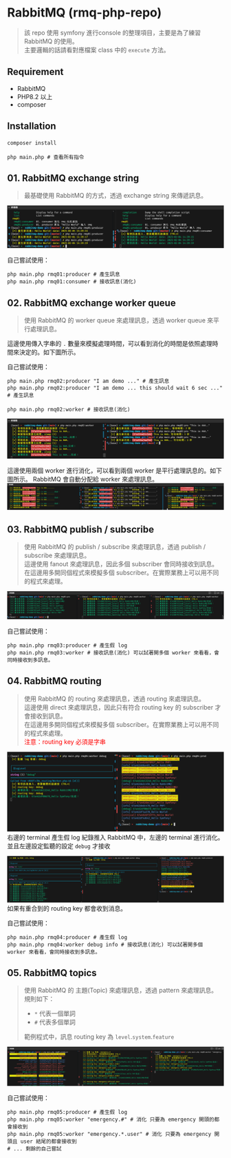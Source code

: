 # RabbitMQ (rmq-php-repo)

> 該 repo 使用 symfony 進行console 的整理項目，主要是為了練習 RabbitMQ 的使用。<br/>
> 主要邏輯的話請看對應檔案 class 中的 `execute` 方法。

## Requirement
- RabbitMQ
- PHP8.2 以上
- composer

## Installation

```shell
composer install

php main.php # 查看所有指令
```

## 01. RabbitMQ exchange string
> 最基礎使用 RabbitMQ 的方式，透過 exchange string 來傳遞訊息。

![image](./assets/01_exchange_string.png)

自己嘗試使用：
```shell
php main.php rmq01:producer # 產生訊息
php main.php rmq01:consumer # 接收訊息(消化)
```

## 02. RabbitMQ exchange worker queue
> 使用 RabbitMQ 的 worker queue 來處理訊息，透過 worker queue 來平行處理訊息。

這邊使用傳入字串的 `.` 數量來模擬處理時間，可以看到消化的時間是依照處理時間來決定的。如下圖所示。

自己嘗試使用：
```shell
php main.php rmq02:producer "I am demo ..." # 產生訊息
php main.php rmq02:producer "I am demo ... this should wait 6 sec ..." # 產生訊息

php main.php rmq02:worker # 接收訊息(消化)
```


![image](./assets/02_01.png)

這邊使用兩個 worker 進行消化，可以看到兩個 worker 是平行處理訊息的。如下圖所示。
RabbitMQ 會自動分配給 worker 來處理訊息。
![image](./assets/02_02.png)


## 03. RabbitMQ publish / subscribe
> 使用 RabbitMQ 的 publish / subscribe 來處理訊息，透過 publish / subscribe 來處理訊息。<br/>
> 這邊使用 fanout 來處理訊息，因此多個 subscriber 會同時接收到訊息。<br/>
> 在這邊用多開同個程式來模擬多個 subscriber。在實際業務上可以用不同的程式來處理。

![image](./assets/03_exchange.png)

自己嘗試使用：
```shell
php main.php rmq03:producer # 產生假 log
php main.php rmq03:worker # 接收訊息(消化) 可以試著開多個 worker 來看看，會同時接收到多訊息。
```

## 04. RabbitMQ routing
> 使用 RabbitMQ 的 routing 來處理訊息，透過 routing 來處理訊息。<br/>
> 這邊使用 direct 來處理訊息，因此只有符合 routing key 的 subscriber 才會接收到訊息。<br/>
> 在這邊用多開同個程式來模擬多個 subscriber。在實際業務上可以用不同的程式來處理。<br/>
> <span style="color: red;">注意：routing key 必須是字串</span>

![image](./assets/04_01.png)
右邊的 terminal 產生假 log 紀錄推入 RabbitMQ 中，左邊的 terminal 進行消化。<br/>
並且左邊設定監聽的設定 `debug` 才接收

![image](./assets/04_02.png)
如果有重合到的 routing key 都會收到消息。

自己嘗試使用：
```shell
php main.php rmq04:producer # 產生假 log
php main.php rmq04:worker debug info # 接收訊息(消化) 可以試著開多個 worker 來看看，會同時接收到多訊息。
```

## 05. RabbitMQ topics
> 使用 RabbitMQ 的 主題(Topic) 來處理訊息，透過 pattern 來處理訊息。<br/>
> 規則如下：
> - `*` 代表一個單詞
> - `#` 代表多個單詞
>
> 範例程式中，訊息 routing key 為 `level`.`system`.`feature`

![image](./assets/05_01.png)

自己嘗試使用：
```shell
php main.php rmq05:producer # 產生假 log
php main.php rmq05:worker "emergency.#" # 消化 只要為 emergency 開頭的都會接收到
php main.php rmq05:worker "emergency.*.user" # 消化 只要為 emergency 開頭且 user 結尾的都會接收到
# ... 剩餘的自己嘗試
```
